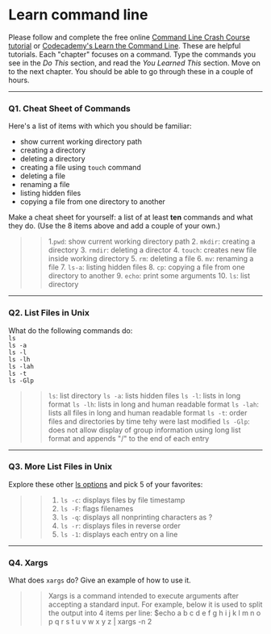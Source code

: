 # Learn command line

Please follow and complete the free online [Command Line Crash Course
tutorial](https://web.archive.org/web/20160708171659/http://cli.learncodethehardway.org/book/) or [Codecademy's Learn the Command Line](https://www.codecademy.com/learn/learn-the-command-line). These are helpful tutorials. Each "chapter" focuses on a command. Type the commands you see in the _Do This_ section, and read the _You Learned This_ section. Move on to the next chapter. You should be able to go through these in a couple of hours.

---

### Q1.  Cheat Sheet of Commands  

Here's a list of items with which you should be familiar:  
* show current working directory path
* creating a directory
* deleting a directory
* creating a file using `touch` command
* deleting a file
* renaming a file
* listing hidden files
* copying a file from one directory to another

Make a cheat sheet for yourself: a list of at least **ten** commands and what they do.  (Use the 8 items above and add a couple of your own.)  

> > 1.`pwd`: show current working directory path
>> 2. `mkdir`: creating a directory
>> 3. `rmdir`: deleting a director
>> 4. `touch`: creates new file inside working directory
>> 5. `rm`: deleting a file
>> 6. `mv`: renaming a file
>> 7. `ls-a`: listing hidden files
>> 8. `cp`: copying a file from one directory to another
>> 9. `echo`: print some arguments
>> 10. `ls`: list directory

---

### Q2.  List Files in Unix   

What do the following commands do:  
`ls`  
`ls -a`  
`ls -l`  
`ls -lh`  
`ls -lah`  
`ls -t`  
`ls -Glp`  

> > `ls`: list directory
>> `ls -a`: lists hidden files
>> `ls -l`: lists in long format 
>> `ls -lh`: lists in long and human readable format
>> `ls -lah`: lists all files in long and human readable format
>> `ls -t`: order files and directories by time tehy were last modified
>> `ls -Glp`: does not allow display of group information using long list format and appends "/" to the end of each entry

---

### Q3.  More List Files in Unix  

Explore these other [ls options](http://www.techonthenet.com/unix/basic/ls.php) and pick 5 of your favorites:

> > 1. `ls -c`: displays files by file timestamp
>> 2. `ls -F`: flags filenames
>> 3. `ls -q`: displays all nonprinting characters as ?
>> 4. `ls -r`: displays files in reverse order
>> 5. `ls -1`: displays each entry on a line

---

### Q4.  Xargs   

What does `xargs` do? Give an example of how to use it.

> > Xargs is a command intended to execute arguments after accepting a standard input. For example, below it is used to split the output into 4 items per line: $echo a b c d e f g h i j k l m n o p q r s t u v w x y z | xargs -n 2
 


